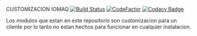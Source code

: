 CUSTOMIZACION IOMAQ 
[![Build Status](https://travis-ci.org/jobiols/cl-iomaq.svg?branch=9.0)](https://travis-ci.org/jobiols/cl-iomaq) 
[![CodeFactor](https://www.codefactor.io/repository/github/jobiols/cl-iomaq/badge)](https://www.codefactor.io/repository/github/jobiols/cl-iomaq) 
[![Codacy Badge](https://api.codacy.com/project/badge/Grade/e56fbc43545d4069a36e9c8597c6761a)](https://www.codacy.com/manual/jobiols/cl-iomaq?utm_source=github.com&amp;utm_medium=referral&amp;utm_content=jobiols/cl-iomaq&amp;utm_campaign=Badge_Grade)


Los modulos que estan en este repositorio son customizacion para un 
cliente por lo tanto no estan hechos para funcionar en cualquier
instalacion.